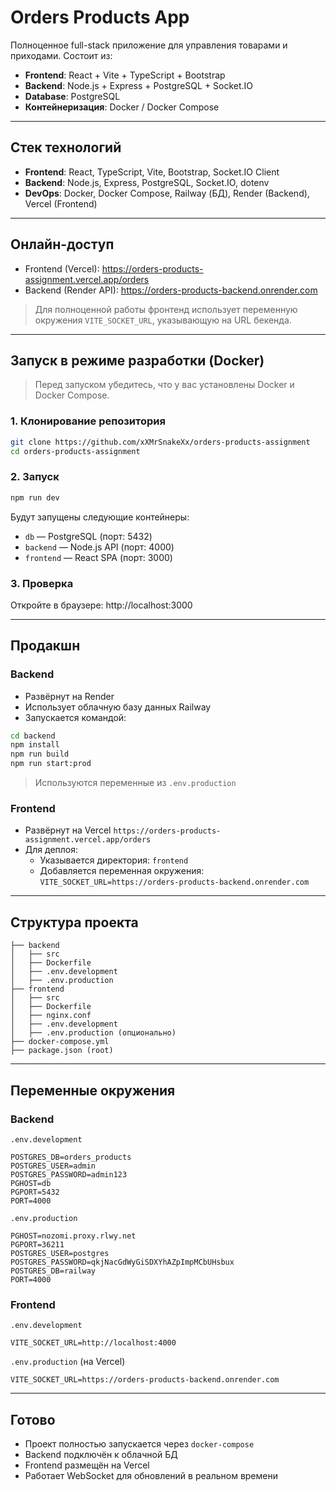 
# Orders Products App

Полноценное full-stack приложение для управления товарами и приходами. Состоит из:

- **Frontend**: React + Vite + TypeScript + Bootstrap
- **Backend**: Node.js + Express + PostgreSQL + Socket.IO
- **Database**: PostgreSQL
- **Контейнеризация**: Docker / Docker Compose

---

## Стек технологий

- **Frontend**: React, TypeScript, Vite, Bootstrap, Socket.IO Client
- **Backend**: Node.js, Express, PostgreSQL, Socket.IO, dotenv
- **DevOps**: Docker, Docker Compose, Railway (БД), Render (Backend), Vercel (Frontend)

---

## Онлайн-доступ

- Frontend (Vercel): https://orders-products-assignment.vercel.app/orders
- Backend (Render API): https://orders-products-backend.onrender.com

> Для полноценной работы фронтенд использует переменную окружения `VITE_SOCKET_URL`, указывающую на URL бекенда.

---

## Запуск в режиме разработки (Docker)

> Перед запуском убедитесь, что у вас установлены Docker и Docker Compose.

### 1. Клонирование репозитория

```bash
git clone https://github.com/xXMrSnakeXx/orders-products-assignment
cd orders-products-assignment
```

### 2. Запуск

```bash
npm run dev
```

Будут запущены следующие контейнеры:

- `db` — PostgreSQL (порт: 5432)
- `backend` — Node.js API (порт: 4000)
- `frontend` — React SPA (порт: 3000)

### 3. Проверка

Откройте в браузере: http://localhost:3000

---

## Продакшн

### Backend

- Развёрнут на Render
- Использует облачную базу данных Railway
- Запускается командой:

```bash
cd backend
npm install
npm run build
npm run start:prod
```

> Используются переменные из `.env.production`

### Frontend

- Развёрнут на Vercel `https://orders-products-assignment.vercel.app/orders`
- Для деплоя:
  - Указывается директория: `frontend`
  - Добавляется переменная окружения:  
    `VITE_SOCKET_URL=https://orders-products-backend.onrender.com`

---

## Структура проекта

```
├── backend
│   ├── src
│   ├── Dockerfile
│   ├── .env.development
│   ├── .env.production
├── frontend
│   ├── src
│   ├── Dockerfile
│   ├── nginx.conf
│   ├── .env.development
│   ├── .env.production (опционально)
├── docker-compose.yml
├── package.json (root)
```

---

## Переменные окружения

### Backend

`.env.development`
```
POSTGRES_DB=orders_products
POSTGRES_USER=admin
POSTGRES_PASSWORD=admin123
PGHOST=db
PGPORT=5432
PORT=4000
```

`.env.production`
```
PGHOST=nozomi.proxy.rlwy.net
PGPORT=36211
POSTGRES_USER=postgres
POSTGRES_PASSWORD=qkjNacGdWyGiSDXYhAZpImpMCbUHsbux
POSTGRES_DB=railway
PORT=4000
```

### Frontend

`.env.development`
```
VITE_SOCKET_URL=http://localhost:4000
```

`.env.production` (на Vercel)
```
VITE_SOCKET_URL=https://orders-products-backend.onrender.com
```

---

## Готово

- Проект полностью запускается через `docker-compose`
- Backend подключён к облачной БД
- Frontend размещён на Vercel
- Работает WebSocket для обновлений в реальном времени
